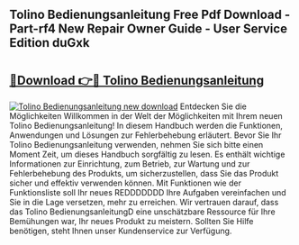 ## Tolino Bedienungsanleitung Free Pdf Download - Part-rf4 New Repair Owner Guide - User Service Edition duGxk

# <h2><a href="http://df1w2w.blite.top/?on=Tolino+Bedienungsanleitung">🔗Download 👉🔴 Tolino Bedienungsanleitung</a></h2>

[![Tolino Bedienungsanleitung new download](https://i.imgur.com/lujVjoI.png)](http://df1w2w.blite.top/?on=Tolino+Bedienungsanleitung)
Entdecken Sie die Möglichkeiten Willkommen in der Welt der Möglichkeiten mit Ihrem neuen Tolino Bedienungsanleitung! In diesem Handbuch werden die Funktionen, Anwendungen und Lösungen zur Fehlerbehebung erläutert. Bevor Sie Ihr Tolino Bedienungsanleitung verwenden, nehmen Sie sich bitte einen Moment Zeit, um dieses Handbuch sorgfältig zu lesen. Es enthält wichtige Informationen zur Einrichtung, zum Betrieb, zur Wartung und zur Fehlerbehebung des Produkts, um sicherzustellen, dass Sie das Produkt sicher und effektiv verwenden können. Mit Funktionen wie der Funktionsliste soll Ihr neues REDDDDDDD Ihre Aufgaben vereinfachen und Sie in die Lage versetzen, mehr zu erreichen. Wir vertrauen darauf, dass das Tolino BedienungsanleitungD eine unschätzbare Ressource für Ihre Bemühungen war, Ihr neues Produkt zu meistern. Sollten Sie Hilfe benötigen, steht Ihnen unser Kundenservice zur Verfügung.
